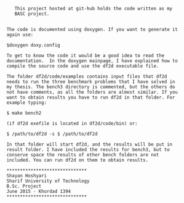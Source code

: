 		This project hosted at git-hub holds the code written as my
		BASC project.


	 The code is documented using doxygen. If you want to generate it
	 again use:

	 $doxygen doxy.config

	 To get to know the code it would be a good idea to read the
	 documentation.  In the doxygen mainpage, I have explained how to
	 compile the source code and use the df2d executable file.

	 The folder df2d/code/examples contains input files that df2d
	 needs to run the three benchmark problems that I have solved in
	 my thesis. The bench3 directory is commented, but the others do
	 not have comments, as all the folders are almost similar. If you
	 want to obtain results you have to run df2d in that folder. For
	 example typing:

	 $ make bench2

	 (if df2d exefile is located in df2d/code/bin) or:

	 $ /path/to/df2d -s $ /path/to/df2d

	 In that folder will start df2d, and the results will be put in
	 result folder. I have included the results for bench3, but to
	 conserve space the results of other bench folders are not
	 included. You can run df2d on them to obtain results.

	 ******************************
	 Shayan Hoshyari 
	 Sharif University of Technology	   
	 B.Sc. Project
	 June 2015 - Khordad 1394
	 ******************************
